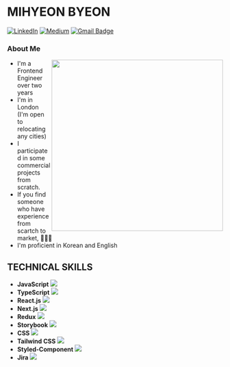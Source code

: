 # MIHYEON BYEON

[![LinkedIn](https://img.shields.io/badge/LinkedIn-0077B5?style=for-the-badge&logo=linkedin&logoColor=white)](https://www.linkedin.com/in/mihyeon) 
[![Medium](https://img.shields.io/badge/Medium-12100E?style=for-the-badge&logo=medium&logoColor=white)](https://medium.com/@cocoball200) 
[![Gmail Badge](https://img.shields.io/badge/Gmail-D14836?style=for-the-badge&logo=gmail&logoColor=white)](mailto:dev.mihyeon@gmail.com)

### About Me

<img align='right' src="https://github-readme-stats.vercel.app/api?username=cocoball200&show_icons=true&theme=dracula&hide_border=true" width="400px">

-  I'm a Frontend Engineer over two years
-  I'm in London (I'm open to relocating any cities)
-  I participated in some commercial projects from scratch. 
-  If you find someone who have experience from scartch to market, 🙋🏻‍♀️
-  I'm proficient in Korean and English

## TECHNICAL SKILLS

- **JavaScript** <img src="https://img.icons8.com/color/20/000000/javascript.png"/>
- **TypeScript** <img src="https://img.icons8.com/color/20/000000/typescript.png"/>
- **React.js** <img src="https://img.icons8.com/color/20/000000/react-native.png"/>
- **Next.js** <img src="https://img.icons8.com/color/20/000000/next.png"/>
- **Redux** <img src="https://img.icons8.com/color/20/000000/redux.png"/>
- **Storybook** <img src="https://img.icons8.com/color/20/000000/storybook.png"/>
- **CSS** <img src="https://img.icons8.com/color/20/000000/css3.png"/>
- **Tailwind CSS** <img src="https://img.icons8.com/color/20/000000/tailwind-css.png"/>
- **Styled-Component** <img src="https://img.icons8.com/color/20/000000/styled-components.png"/>
- **Jira** <img src="https://img.icons8.com/color/20/000000/jira.png"/>


